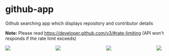 # github-app

Github searching app which displays repository and contributor details

<b>Note:</b> Please read https://developer.github.com/v3/#rate-limiting (API won't responds if the rate limit exceeds)

<div style="display: flex;width: 100%;justify-content: space-between;">
    <img style="margin-right: 10px;" src="https://github.com/PavanKumarPatruni/github-app/raw/master/demo%20images/1.jpeg">
    <img style="margin-right: 10px;" src="https://github.com/PavanKumarPatruni/github-app/raw/master/demo%20images/2.jpeg">
    <img style="margin-right: 10px;" src="https://github.com/PavanKumarPatruni/github-app/raw/master/demo%20images/3.jpeg">
    <img style="margin-right: 10px;" src="https://github.com/PavanKumarPatruni/github-app/raw/master/demo%20images/4.jpeg">
</div>
